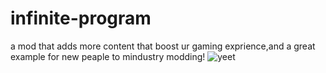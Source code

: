 # infinite-program
a mod that adds more content that boost ur gaming exprience,and a great example for new peaple to mindustry modding!
![yeet](https://user-images.githubusercontent.com/64030380/111212273-a4b25b80-858c-11eb-869f-6bdeb18f824d.png)

